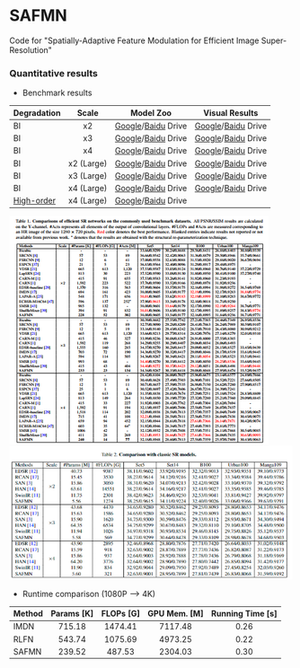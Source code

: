 # SAFMN
Code for "Spatially-Adaptive Feature Modulation for Efficient Image Super-Resolution"

### Quantitative results 
  - Benchmark results 

| Degradation | Scale | Model Zoo| Visual Results| 
| :----- | :-----: |:-----: |:-----: |
| BI | x2 | [Google]()/[Baidu]() Drive | [Google]()/[Baidu]() Drive |
| BI | x3 | [Google]()/[Baidu]() Drive | [Google]()/[Baidu]() Drive |
| BI | x4 | [Google]()/[Baidu]() Drive | [Google]()/[Baidu]() Drive |
| BI | x2 (Large)| [Google]()/[Baidu]() Drive | [Google]()/[Baidu]() Drive |
| BI | x3 (Large)| [Google]()/[Baidu]() Drive | [Google]()/[Baidu]() Drive |
| BI | x4 (Large)| [Google]()/[Baidu]() Drive | [Google]()/[Baidu]() Drive |
| [High-order](https://github.com/xinntao/Real-ESRGAN) | x4 (Large)| [Google]()/[Baidu]() Drive |  |

<img src="./figs/Efficient_SR.png"/> 

<img src="./figs/classic_SR.png"/> 


- Runtime comparison (1080P --> 4K)

| Method | Params [K] | FLOPs [G] | GPU Mem. [M] | Running Time [s]|
| :----- | :-----: | :-----: | :-----: |:-----: |
| IMDN | 715.18 | 1474.41| 7117.48 | 0.26 |
| RLFN | 543.74 | 1075.69| 4973.25 | 0.22 |
| SAFMN| 239.52 | 487.53 | 2304.03 | 0.30 |

